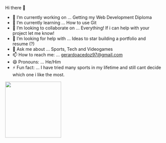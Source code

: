 Hi there 👋

- 🔭 I’m currently working on ... Getting my Web Development Diploma
- 🌱 I’m currently learning ... How to use Git
- 👯 I’m looking to collaborate on ... Everything! If i can help with your project let me know!
- 🤔 I’m looking for help with ... Ideas to star building a portfolio and resume (?)
- 💬 Ask me about ... Sports, Tech and Videogames
- 📫 How to reach me: ... gerardoacedoz97@gmail.com
- 😄 Pronouns: ... He/Him
- ⚡ Fun fact: ... I have tried many sports in my lifetime and still cant decide which one i like the most.

<img height="180em" src="https://github-readme-stats.vercel.app/api?username=GerardoAz&show_icons=true&hide_border=true&&count_private=true&include_all_commits=true" />
